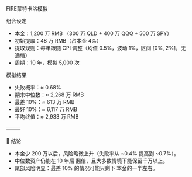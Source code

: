 FIRE蒙特卡洛模拟

组合设定
- 本金：1,200 万 RMB
（300 万 QLD + 400 万 QQQ + 500 万 SPY）
- 初始提取：48 万 RMB（占本金 4%）
- 提取规则：每年跟随 CPI 调整（均值 0.5%，波动 1%，区间 [0%, 2%]，无通缩）
- 周期：10 年，模拟 5,000 次

模拟结果
- 失败概率：≈ 0.68%
- 期末中位数：≈ 2,268 万 RMB
- 最差 10%：≈ 613 万 RMB
- 最好 10%：≈ 6,117 万 RMB
- 平均终值：≈ 2,933 万 RMB

⸻

📌 结论
- 本金少 200 万以后，风险略微上升（失败率从 ~0.4% 提高到 ~0.7%）。
- 中位数资产仍能在 10 年后 翻倍，且大多数情境下能保留千万以上。
- 尾部风险明显：最差 10% 的情况可能只剩下 本金的一半左右。
